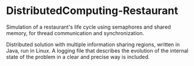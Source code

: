 # DistributedComputing-Restaurant


Simulation of a restaurant's life cycle using semaphores and shared memory, for thread communication and synchronization.

Distributed solution with multiple information sharing regions, written in Java, run in
Linux. A logging file that describes the evolution of the internal state of the
problem in a clear and precise way is included.
